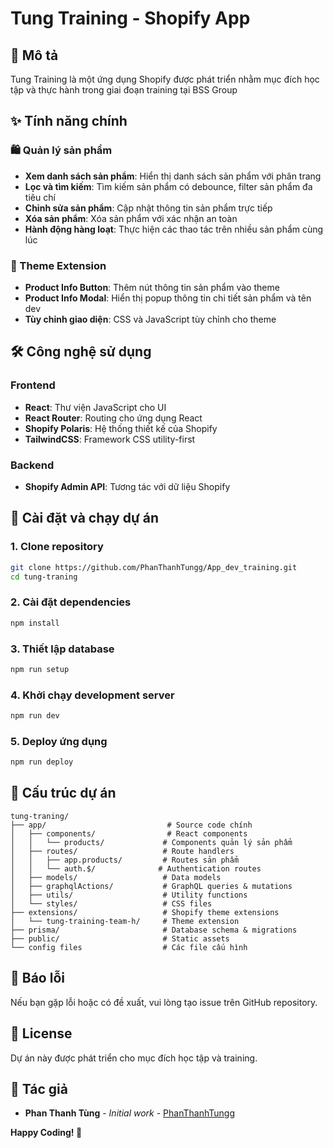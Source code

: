 # Tung Training - Shopify App

## 📖 Mô tả

Tung Training là một ứng dụng Shopify được phát triển nhằm mục đích học tập và thực hành trong giai đoạn training tại BSS Group

## ✨ Tính năng chính

### 🛍️ Quản lý sản phẩm
- **Xem danh sách sản phẩm**: Hiển thị danh sách sản phẩm với phân trang
- **Lọc và tìm kiếm**: Tìm kiếm sản phẩm có debounce, filter sản phẩm đa tiêu chí
- **Chỉnh sửa sản phẩm**: Cập nhật thông tin sản phẩm trực tiếp
- **Xóa sản phẩm**: Xóa sản phẩm với xác nhận an toàn
- **Hành động hàng loạt**: Thực hiện các thao tác trên nhiều sản phẩm cùng lúc

### 🎨 Theme Extension
- **Product Info Button**: Thêm nút thông tin sản phẩm vào theme
- **Product Info Modal**: Hiển thị popup thông tin chi tiết sản phẩm và tên dev
- **Tùy chỉnh giao diện**: CSS và JavaScript tùy chỉnh cho theme

## 🛠️ Công nghệ sử dụng

### Frontend
- **React**: Thư viện JavaScript cho UI
- **React Router**: Routing cho ứng dụng React
- **Shopify Polaris**: Hệ thống thiết kế của Shopify
- **TailwindCSS**: Framework CSS utility-first

### Backend
- **Shopify Admin API**: Tương tác với dữ liệu Shopify

## 🚀 Cài đặt và chạy dự án

### 1. Clone repository
```bash
git clone https://github.com/PhanThanhTungg/App_dev_training.git
cd tung-traning
```

### 2. Cài đặt dependencies
```bash
npm install
```

### 3. Thiết lập database
```bash
npm run setup
```

### 4. Khởi chạy development server
```bash
npm run dev
```

### 5. Deploy ứng dụng
```bash
npm run deploy
```

## 📁 Cấu trúc dự án

```
tung-traning/
├── app/                           # Source code chính
│   ├── components/                # React components
│   │   └── products/             # Components quản lý sản phẩm
│   ├── routes/                   # Route handlers
│   │   ├── app.products/         # Routes sản phẩm
│   │   └── auth.$/              # Authentication routes
│   ├── models/                   # Data models
│   ├── graphqlActions/           # GraphQL queries & mutations
│   ├── utils/                    # Utility functions
│   └── styles/                   # CSS files
├── extensions/                   # Shopify theme extensions
│   └── tung-training-team-h/     # Theme extension
├── prisma/                       # Database schema & migrations
├── public/                       # Static assets
└── config files                  # Các file cấu hình
```

## 🐛 Báo lỗi

Nếu bạn gặp lỗi hoặc có đề xuất, vui lòng tạo issue trên GitHub repository.

## 📄 License

Dự án này được phát triển cho mục đích học tập và training.

## 👥 Tác giả

- **Phan Thanh Tùng** - *Initial work* - [PhanThanhTungg](https://github.com/PhanThanhTungg)

**Happy Coding! 🚀**
